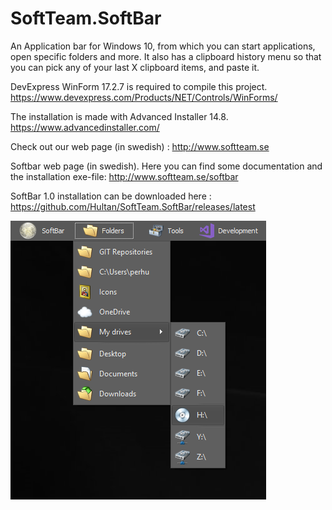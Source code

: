 # SoftTeam.SoftBar
An Application bar for Windows 10, from which you can start applications, open specific folders and more. It also has a clipboard history menu so that you can pick any of your last X clipboard items, and paste it.

DevExpress WinForm 17.2.7 is required to compile this project. https://www.devexpress.com/Products/NET/Controls/WinForms/

The installation is made with Advanced Installer 14.8. https://www.advancedinstaller.com/

Check out our web page (in swedish) : http://www.softteam.se

Softbar web page (in swedish). Here you can find some documentation and the installation exe-file: http://www.softteam.se/softbar

SoftBar 1.0 installation can be downloaded here : https://github.com/Hultan/SoftTeam.SoftBar/releases/latest

![SoftBar](https://github.com/Hultan/SoftTeam.SoftBar/blob/master/SoftBar.PNG?raw=true "Title")

